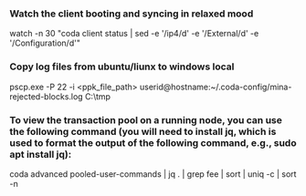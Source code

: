 ### Watch the client booting and syncing in relaxed mood

watch -n 30 "coda client status | sed -e '/ip4/d' -e '/External/d'  -e '/Configuration/d'"

### Copy log files from ubuntu/liunx to windows local 

pscp.exe -P 22 -i <ppk_file_path> userid@hostname:~/.coda-config/mina-rejected-blocks.log C:\tmp


### To view the transaction pool on a running node, you can use the following command (you will need to install jq, which is used to format the output of the following command, e.g., sudo apt install jq):
coda advanced pooled-user-commands | jq . | grep fee | sort | uniq -c | sort -n

